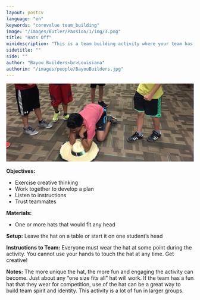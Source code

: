 ```yaml
---
layout: postcv
language: "en"
keywords: "corevalue team_building"
image: "/images/Butler/Passion/1/img/3.png"
title: "Hats Off"
minidescription: "This is a team building activity where your team has to try on a hat without hands."
sidetitle: ""
side: ""
author: "Bayou Builders<br>Louisiana"
authorim: "/images/people/BayouBuilders.jpg"
---
```



<img src="/images/CoreValues/HatsOff.jpg" style="max-width: 100%">

<b>Objectives:</b>
- Exercise creative thinking
- Work together to develop a plan
- Listen to instructions 
- Trust teammates

<b>Materials:</b>
- One or more hats that would fit any head

<b>Setup:</b>
Leave the hat on a table or start it on one student’s head

<b>Instructions to Team:</b>
Everyone must wear the hat at some point during the activity. You cannot use your hands to touch the hat at any time.
Get creative!

<b>Notes:</b>
The more unique the hat, the more fun and engaging the activity can become. Just about any “one size fits all” hat will work. If the team has a fun hat that they wear for competition, use of the hat can be a great way to build team spirit and identity. This activity is a lot of fun in larger groups.
